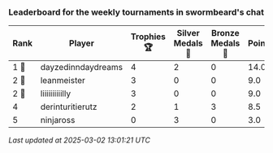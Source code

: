 ### Leaderboard for the weekly tournaments in swormbeard's chat
| Rank | Player | Trophies 🏆 | Silver Medals 🥈 | Bronze Medals 🥉 | Points |
|------|--------|-------------|------------------|------------------|--------|
| 1 🥇 | dayzedinndaydreams | 4 | 2 | 0 | 14.0 |
| 2 🥈 | leanmeister | 3 | 0 | 0 | 9.0 |
| 2 🥈 | liiiiiiiiiilly | 3 | 0 | 0 | 9.0 |
| 4 | derinturitierutz | 2 | 1 | 3 | 8.5 |
| 5 | ninjaross | 0 | 3 | 0 | 3.0 |

_Last updated at 2025-03-02 13:01:21 UTC_
